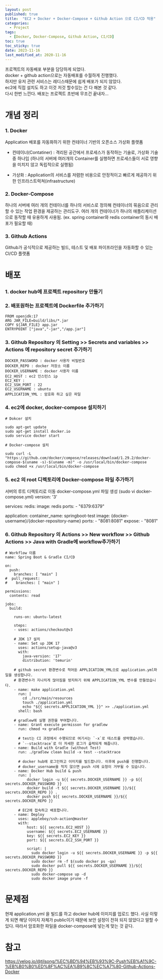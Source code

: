```yaml
---
layout: post
published: true
title:  "EC2 + Docker + Docker-Compose + Github Action 으로 CI/CD 적용"
categories:
  - Project
tags:
  - [Docker, Docker-Compose, Github Action, CI/CD]
toc: true
toc_sticky: true
date: 2023-11-16
last_modified_at: 2020-11-16
---
```



프로젝트의 자동배포 부분을 담당하게 되었다.<br>
docker + github action으로는 자동배포를 수월하게 진행했다. <br>
하지만 유저 관련 서비스는 레디스때문에 쉽게 배포가 되지 않았다. <br>
ec2에 직접 설치도 하고 이것 저것 할수있는 건 다 해본 것 같다. <br>
다시 한번 느낀다. 배포는 프로젝트 초반에 무조건 끝내자... <br>

# 개념 정리
###  1. Docker
Application 배포를 자동화하기 위한 컨테이너 기반의 오픈소스 가상화 플랫폼

* 컨테이너(Contatiner) : 격리된 공간에서 프로세스가 동작하는 기술로, 가상화 기술 중 하나임 (하나의 서버에 여러개의 Container를 실행하면 프로세스들이 서로 영향을 미치지 않고 독립적으로 실행됨) 

* 가상화 : Application의 서비스를 저렴한 비용으로 안정적이고 빠르게 제공하기 위한 인프라스트럭쳐(infrastructure)

### 2. Docker-Compose 
하나의 서버에 여러 개의 컨테이너를 하나의 서비스로 정의해 컨테이너의 묶음으로 관리할 수 있는 작업 환경을 제공하는 관리도구. 여러 개의 컨테이너가 하나의 애플리케이션으로 동작할 때 유용하게 사용됨. (ex. spring container와 redis container의 동시 배포가 필요할 때)

### 3. Github Actions 
Github가 공식적으로 제공하는 빌드, 테스트 및 배포 파이프라인을 자동화할 수 있는 CI/CD 플랫폼

# 배포
### 1. docker hub에 프로젝트 repository 만들기 
### 2. 배포원하는 프로젝트에 Dockerfile 추가하기 
```
FROM openjdk:17
ARG JAR_FILE=build/libs/*.jar
COPY ${JAR_FILE} app.jar
ENTRYPOINT ["java","-jar","/app.jar"]
```
### 3. Github Repository 의 Setting >> Secrets and variables >> Actions 에  repository secret 추가하기 
```
DOCKER_PASSWORD : docker 사용자 비밀번호 
DOCKER_REPO : docker 저장소 이름
DOCKER_USERNAME : docker 사용자 이름
EC2_HOST : ec2 인스턴스 ip 
EC2_KEY : 
EC2_SSH_PORT : 22
EC2_USERNAME : ubuntu
APPLICATION_YML : 암호화 하고 싶은 파일 
```

### 4. ec2에 docker, docker-compose 설치하기 
```
# Dokcer 설치

sudo apt-get update
sudo apt-get install docker.io
sudo service docker start

# Docker-compose 설치

sudo curl -L "https://github.com/docker/compose/releases/download/1.29.2/docker-compose-$(uname -s)-$(uname -m)" -o /usr/local/bin/docker-compose
sudo chmod +x /usr/local/bin/docker-compose
```

### 5. ec2 의 root  디렉토리에 Docker-compose 파일 추가하기 
서버의 루트 디렉토리로 이동
docker-compose.yml 파일 생성 (sudo vi docker-compose.yml)
version: '3'

services:
  redis:
    image: redis
    ports:
      - "6379:6379"

  application:
    container_name: springboot-test
    image: {docker-username}/{docker-repository-name}
    ports:
      - "8081:8081"
    expose:
      - "8081"

### 6. Github Repository 의 Actions >> New workflow >> Github Actions >> Java with Gradle에 workflow추가하기 
``````
# Workflow 이름
name: Spring Boot & Gradle CI/CD

on:
  push:
    branches: [ "main" ]
#  pull_request:
#    branches: [ "main" ]

permissions:
  contents: read

jobs:
  build:

    runs-on: ubuntu-latest

    steps:
    - uses: actions/checkout@v3

    # JDK 17 설치
    - name: Set up JDK 17
      uses: actions/setup-java@v3
      with:
        java-version: '17'
        distribution: 'temurin'
        
    # github secret 환경변수로 적어둔 APPLICATION_YML으로 application.yml파일을 생성합니다.
    # 환경변수가 지나치게 많아짐을 방지하기 위해 APPLICATION_YML 변수를 만들었습니다.
    - name: make application.yml
      run: |
        cd ./src/main/resources
        touch ./application.yml
        echo "${{ secrets.APPLICATION_YML }}" >> ./application.yml
      shell: bash
      
    # gradlew에 실행 권한을 부여합니다.
    - name: Grant execute permisson for gradlew
      run: chmod +x gradlew
 
      # test는 CI 과정에서 수행되므로 여기서는 `-x`로 테스트를 생략했습니다.
      # `--stacktrace`로 더 자세한 로그가 출력되게 해줍니다.
    - name: Build with Gradle (without Test)
      run: ./gradlew clean build -x test --stacktrace
 
      # docker hub에 로그인하고 이미지를 빌드합니다. 이후에 push를 진행합니다.
      # docker_username을 적지 않으면 push 시에 요청이 거부될 수 있습니다.
    - name: Docker Hub build & push
      run: |
          docker login -u ${{ secrets.DOCKER_USERNAME }} -p ${{ secrets.DOCKER_PASSWORD }}
          docker build -t ${{ secrets.DOCKER_USERNAME }}/${{ secrets.DOCKER_REPO }} .
          docker push ${{ secrets.DOCKER_USERNAME }}/${{ secrets.DOCKER_REPO }}
 
      # EC2에 접속하고 배포합니다.
    - name: Deploy
      uses: appleboy/ssh-action@master
      with:
          host: ${{ secrets.EC2_HOST }}
          username: ${{ secrets.EC2_USERNAME }}
          key: ${{ secrets.EC2_KEY }}
          port: ${{ secrets.EC2_SSH_PORT }}

          script: |
            sudo docker login -u ${{ secrets.DOCKER_USERNAME }} -p ${{ secrets.DOCKER_PASSWORD }}
            sudo docker rm -f $(sudo docker ps -qa)
            sudo docker pull ${{ secrets.DOCKER_USERNAME }}/${{ secrets.DOCKER_REPO }}
            sudo docker-compose up -d
            sudo docker image prune -f
``````
# 문제점

현재 application.yml 을 빌드를 하고 docker hub에 이미지를 업로드 했다. 사실 이렇게 되면 해당 이미지 자체가 public이기 때문에 보안 설정이 전혀 되지 않았다고 말할 수 있다. 따라서 암호화한 파일을 docker-compose에 넣는게 맞는 것 같다.



# 참고 

https://velog.io/@tilsong/%EC%BD%94%EB%93%9C-Push%EB%A1%9C-%EB%B0%B0%ED%8F%AC%EA%B9%8C%EC%A7%80-Github-Actions-Docker